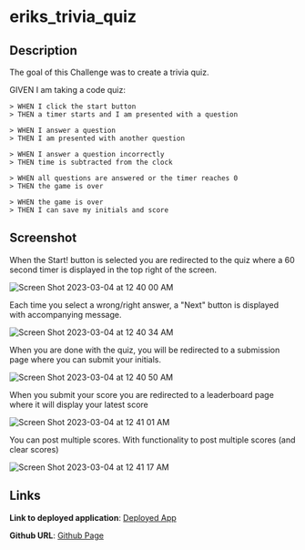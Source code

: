 # eriks_trivia_quiz

## Description

The goal of this Challenge was to create a trivia quiz.

GIVEN I am taking a code quiz:

    > WHEN I click the start button
    > THEN a timer starts and I am presented with a question

    > WHEN I answer a question
    > THEN I am presented with another question

    > WHEN I answer a question incorrectly
    > THEN time is subtracted from the clock

    > WHEN all questions are answered or the timer reaches 0
    > THEN the game is over

    > WHEN the game is over
    > THEN I can save my initials and score

## Screenshot

When the Start! button is selected you are redirected to the quiz where a 60 second timer is displayed in the top right of the screen. 

![Screen Shot 2023-03-04 at 12 40 00 AM](https://user-images.githubusercontent.com/122952630/222878308-84a213aa-c553-464b-9c35-59f1c835c6c0.png)

Each time you select a wrong/right answer, a "Next" button is displayed with accompanying message.

![Screen Shot 2023-03-04 at 12 40 34 AM](https://user-images.githubusercontent.com/122952630/222878329-5d4c712e-9f8b-4f0a-acdf-83179ae4c750.png)

When you are done with the quiz, you will be redirected to a submission page where you can submit your initials.

![Screen Shot 2023-03-04 at 12 40 50 AM](https://user-images.githubusercontent.com/122952630/222878340-78048836-6aba-4299-b38d-dad70a0d29ec.png)

When you submit your score you are redirected to a leaderboard page where it will display your latest score

![Screen Shot 2023-03-04 at 12 41 01 AM](https://user-images.githubusercontent.com/122952630/222878352-732b720d-2aad-43e3-849d-5efc7d6666e6.png)

You can post multiple scores. With functionality to post multiple scores (and clear scores)

![Screen Shot 2023-03-04 at 12 41 17 AM](https://user-images.githubusercontent.com/122952630/222878371-bd0945ec-1fba-46d9-8325-2b294fa1ae38.png)


## Links

**Link to deployed application**: [Deployed App](https://erikchiodo.github.io/eriks_trivia_quiz/)

**Github URL**: [Github Page](https://github.com/erikchiodo/eriks_trivia_quiz)
